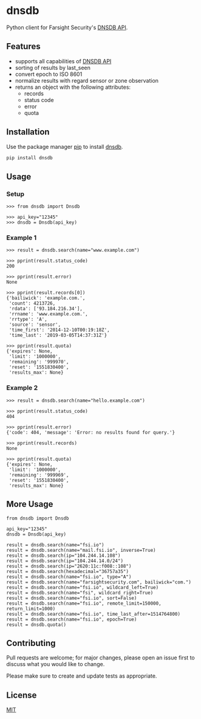 # dnsdb

Python client for Farsight Security's [DNSDB API](https://api.dnsdb.info/).

## Features

 * supports all capabilities of [DNSDB API](https://api.dnsdb.info/)
 * sorting of results by last_seen
 * convert epoch to ISO 8601
 * normalize results with regard sensor or zone observation
 * returns an object with the following attributes:
    * records
    * status code
    * error
    * quota 

## Installation

Use the package manager [pip](https://pip.pypa.io/en/stable/) to install [dnsdb](https://pypi.org/project/dnsdb/).

```bash
pip install dnsdb
```

## Usage

### Setup
```text
>>> from dnsdb import Dnsdb

>>> api_key="12345"
>>> dnsdb = Dnsdb(api_key)
```

### Example 1
```text
>>> result = dnsdb.search(name="www.example.com")

>>> pprint(result.status_code)
200

>>> pprint(result.error)
None

>>> pprint(result.records[0])
{'bailiwick': 'example.com.',
 'count': 4213726,
 'rdata': ['93.184.216.34'],
 'rrname': 'www.example.com.',
 'rrtype': 'A',
 'source': 'sensor',
 'time_first': '2014-12-10T00:19:18Z',
 'time_last': '2019-03-05T14:37:31Z'}
 
>>> pprint(result.quota)
{'expires': None,
 'limit': '1000000',
 'remaining': '999970',
 'reset': '1551830400',
 'results_max': None}
```

### Example 2
```text
>>> result = dnsdb.search(name="hello.example.com")

>>> pprint(result.status_code)
404

>>> pprint(result.error)
{'code': 404, 'message': 'Error: no results found for query.'}

>>> pprint(result.records)
None

>>> pprint(result.quota)
{'expires': None,
 'limit': '1000000',
 'remaining': '999969',
 'reset': '1551830400',
 'results_max': None}
```

## More Usage
```text
from dnsdb import Dnsdb

api_key="12345"
dnsdb = Dnsdb(api_key)

result = dnsdb.search(name="fsi.io")
result = dnsdb.search(name="mail.fsi.io", inverse=True)
result = dnsdb.search(ip="104.244.14.108")
result = dnsdb.search(ip="104.244.14.0/24")
result = dnsdb.search(ip="2620:11c:f008::108")
result = dnsdb.search(hexadecimal="36757a35")
result = dnsdb.search(name="fsi.io", type="A")
result = dnsdb.search(name="farsightsecurity.com", bailiwick="com.")
result = dnsdb.search(name="fsi.io", wildcard_left=True)
result = dnsdb.search(name="fsi", wildcard_right=True)
result = dnsdb.search(name="fsi.io", sort=False)
result = dnsdb.search(name="fsi.io", remote_limit=150000, return_limit=1000)
result = dnsdb.search(name="fsi.io", time_last_after=1514764800)
result = dnsdb.search(name="fsi.io", epoch=True)
result = dnsdb.quota()
```

## Contributing
Pull requests are welcome; for major changes, please open an issue first to discuss what you would like to change.

Please make sure to create and update tests as appropriate.

## License
[MIT](https://choosealicense.com/licenses/mit/)
